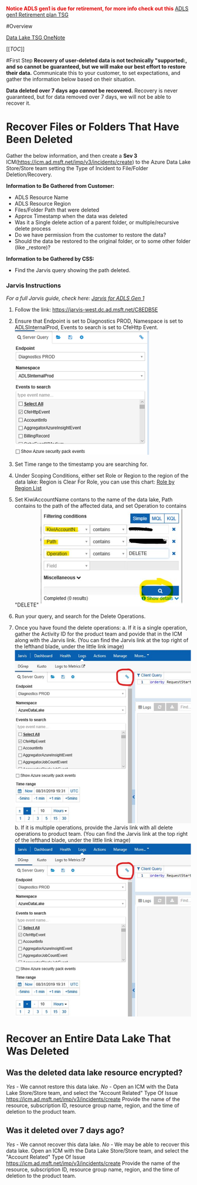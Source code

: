 <span style="color:#DF0101;">**Notice ADLS gen1 is due for retirement, for more info check out this**</span> [ADLS gen1 Retirement plan TSG](https://dev.azure.com/Supportability/Big%20Data/_wiki/wikis/Big-Data.wiki/444557/ADLS-gen-1-Retirement-plan)

#Overview

[Data Lake TSG OneNote](https://microsoft.sharepoint.com/teams/ADLSGen1-CSSCollaboration/_layouts/15/Doc.aspx?sourcedoc={f47ad678-9d0c-4766-8a17-691ca6564b93}&action=edit&wd=target%28Supportability%20OneNote.one%7Cdffd0533-ef7f-4504-a41b-5e36641307b5%2FADLS%20Gen1%20Support%20Topics%5C%2FCommon%20Solutions%5C%2FScoping%20Questions%7Ca2c9949d-0899-43d4-9151-4466f73b4cd6%2F%29)

[[_TOC_]]

#First Step
**Recovery of user-deleted data is not technically "supported:, and so cannot be guaranteed, but we will make our best effort to restore their data.**
Communicate this to your customer, to set expectations, and gather the information below based on their situation.

**Data deleted over 7 days ago _cannot_ be recovered.** Recovery is never guaranteed, but for data removed over 7 days, we will not be able to recover it.

# Recover Files or Folders That Have Been Deleted

Gather the below information, and then create a **Sev 3** ICM(https://icm.ad.msft.net/imp/v3/incidents/create) to the Azure Data Lake Store/Store team setting the Type of Incident to File/Folder Deletion/Recovery.

**Information to Be Gathered from Customer:**
- ADLS Resource Name
- ADLS Resource Region
- Files/Folder Path that were deleted
- Approx Timestamp when the data was deleted
- Was it a Single delete action of a parent folder, or multiple/recursive delete process
- Do we have permission from the customer to restore the data?
- Should the data be restored to the original folder, or to some other folder (like <original folder name>_restore)?

**Information to be Gathered by CSS:**
- Find the Jarvis query showing the path deleted.

### Jarvis Instructions

_For a full Jarvis guide, check here: [Jarvis for ADLS Gen 1](https://dev.azure.com/Supportability/Big%20Data/_wiki/wikis/Big-Data.wiki/285440/Jarvis-for-ADLS-Gen-1)_

1. Follow the link: https://jarvis-west.dc.ad.msft.net/C8EDB5E 

2. Ensure that Endpoint is set to Diagnostics PROD, Namespace is set to ADLSInternalProd, Events to search is set to CfeHttp Event.
![image.png](/.attachments/image-9195af1f-f379-4bb4-838a-69a8769c3b6e.png)

3. Set Time range to the timestamp you are searching for.

4.  Under Scoping Conditions, either set Role or Region to the region of the data lake:
Region is Clear
For Role, you can use this chart: [Role by Region List](https://dev.azure.com/Supportability/Big%20Data/_wiki/wikis/Big-Data.wiki/285440/Jarvis-for-ADLS-Gen-1?anchor='role'-values-mapping-to-region)

5. Set KiwiAccountName contans to the name of the data lake, Path contains to the path of the affected data, and set Operation to contains "DELETE"
![image.png](/.attachments/image-8256e8f8-1421-462f-8d86-69f3e17f8ca8.png)
6. Run your query, and search for the Delete Operations.

7. Once you have found the delete operations:
a. If it is a single operation, gather the Activity ID for the product team and povide that in the ICM along with the Jarvis link. (You can find the Jarvis link at the top right of the lefthand blade, under the little link image)
![Jarvis Link Link.jpg](/.attachments/Jarvis%20Link%20Link-fc343569-0146-44a6-a90a-727cd3ad4763.jpg)
b. If it is multiple operations, provide the Jarvis link with all delete operations to product team.
(You can find the Jarvis link at the top right of the lefthand blade, under the little link image)
![Jarvis Link Link.jpg](/.attachments/Jarvis%20Link%20Link-fc343569-0146-44a6-a90a-727cd3ad4763.jpg)

#  Recover an Entire Data Lake That Was Deleted

## Was the deleted data lake resource encrypted?
_Yes_ - We cannot restore this data lake.
_No_ - Open an ICM with the Data Lake Store/Store team, and select the "Account Related" Type Of Issue
https://icm.ad.msft.net/imp/v3/incidents/create
Provide the name of the resource, subscription ID, resource group name, region, and the time of deletion to the product team.

## Was it deleted over 7 days ago?
_Yes_ - We cannot recover this data lake.
_No_ - We may be able to recover this data lake. Open an ICM with the Data Lake Store/Store team, and select the "Account Related" Type Of Issue
https://icm.ad.msft.net/imp/v3/incidents/create
Provide the name of the resource, subscription ID, resource group name, region, and the time of deletion to the product team.